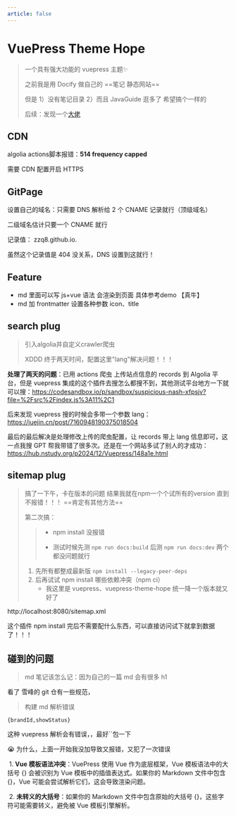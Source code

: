 ```yaml
---
article: false
---
```

# VuePress Theme Hope

> 一个具有强大功能的 vuepress 主题✨
>
> 之前我是用 Docify 做自己的 ==笔记 静态网站==
>
> 但是 1）没有笔记目录 2）而且 JavaGuide 逛多了 希望搞个一样的
>
> 后续：发现一个[大佬](https://newzone.top/web/docsify.html)

## CDN

algolia actions脚本报错：**514 frequency capped**

需要 CDN 配置开启 HTTPS

## GitPage

设置自己的域名：只需要 DNS 解析给 2 个 CNAME 记录就行（顶级域名）

二级域名估计只要一个 CNAME 就行

记录值： zzq8.github.io.

虽然这个记录值是 404 没关系，DNS 设置到这就行！

## Feature

* md 里面可以写 js+vue 语法 会渲染到页面   具体参考demo     【真牛】
* md 加 frontmatter 设置各种参数 icon、title

## search plug

> 引入algolia并自定义crawler爬虫
>
> XDDD 终于两天时间，配置这里"lang"解决问题！！！

**处理了两天的问题**：已用 actions 爬虫 上传站点信息的 records 到 Algolia 平台，但是 vuepress 集成的这个插件去搜怎么都搜不到，其他测试平台地方一下就可以搜：https://codesandbox.io/p/sandbox/suspicious-nash-xfpsjv?file=%2Fsrc%2Findex.js%3A11%2C1

后来发现 vuepress 搜的时候会多带一个参数 lang：https://juejin.cn/post/7160948190375018504

最后的最后解决是处理修改上传的爬虫配置，让 records 带上 lang 信息即可，这一点我搜 GPT 帮我带错了很多次。还是在一个网站多试了别人的才成功：https://hub.nstudy.org/p2024/12/Vuepress/148a1e.html

## sitemap plug

> 搞了一下午，卡在版本的问题    结果我就在npm一个个试所有的version   直到不报错！！！   ==肯定有其他方法==
>
> 第二次搞：
>
> > * npm install 没报错
> >
> > * 测试时候先测 `npm run docs:build` 后测 `npm run docs:dev` 两个都没问题就行
>
> 1. 先所有都整成最新版 `npm install --legacy-peer-deps`
> 2. 后再试试 npm install 哪些依赖冲突（npm ci）
>    * 我这里是 vuepress、vuepress-theme-hope 统一降一个版本就又好了

http://localhost:8080/sitemap.xml

这个插件 npm install 完后不需要配什么东西，可以直接访问试下就拿到数据了！！！

## 碰到的问题

> md 笔记该怎么记：因为自己的一篇 md 会有很多 h1 

看了 雪峰的 git 仓有一些规范，



> 构建 md 解析错误

`{brandId,showStatus}`

这种 vuepress 解析会有错误，，最好``包一下



😭 为什么，上面一开始我没加导致又报错，又犯了一次错误

​	1.	**Vue 模板语法冲突**：VuePress 使用 Vue 作为底层框架，Vue 模板语法中的大括号 {} 会被识别为 Vue 模板中的插值表达式。如果你的 Markdown 文件中包含 {}，Vue 可能会尝试解析它们，这会导致渲染问题。

​	2.	**未转义的大括号**：如果你的 Markdown 文件中包含原始的大括号 {}，这些字符可能需要转义，避免被 Vue 模板引擎解析。
